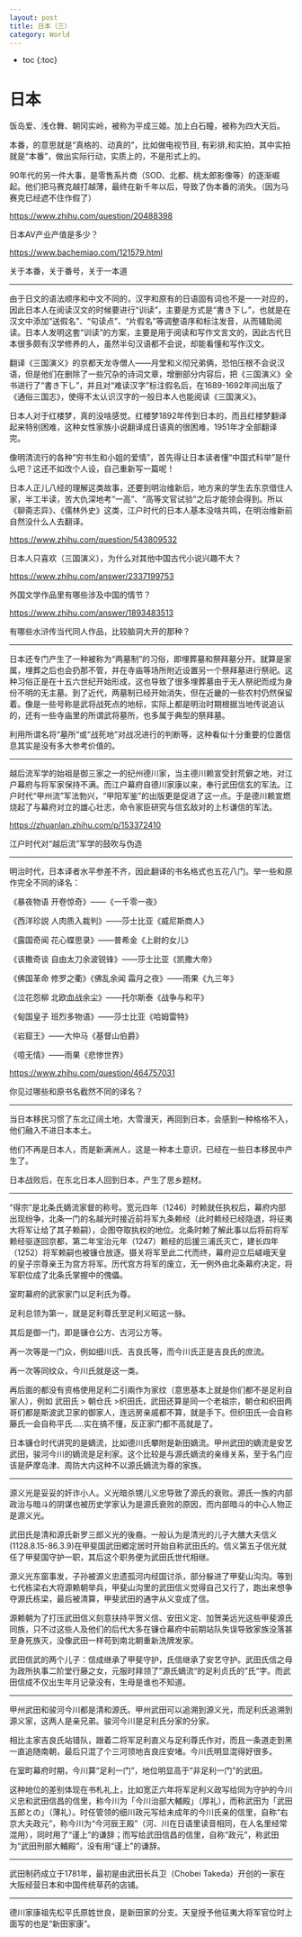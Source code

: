 ```yaml
---
layout: post
title: 日本（三）
category: World 
---
```


* toc
{:toc}

# 日本

饭岛爱、浅仓舞、朝冈实岭，被称为平成三姬。加上白石瞳，被称为四大天后。

本番，的意思就是“真格的、动真的”，比如做电视节目, 有彩排,和实拍，其中实拍就是“本番”，做出实际行动，实质上的，不是形式上的。

90年代的另一件大事，是零售系片商（SOD、北都、桃太郎影像等）的逐渐崛起。他们把马赛克越打越薄，最终在新千年以后，导致了伪本番的消失。（因为马赛克已经遮不住作假了）

https://www.zhihu.com/question/20488398

日本AV产业产值是多少？

https://www.bachemiao.com/121579.html

关于本番，关于番号，关于一本道

---

由于日文的语法顺序和中文不同的，汉字和原有的日语固有词也不是一一对应的，因此日本人在阅读汉文的时候要进行“训读”，主要是方式是“書き下し”，也就是在汉文中添加“送假名”、“句读点”、“片假名”等调整语序和标注发音，从而辅助阅读。日本人发明这套“训读”的方案，主要是用于阅读和写作文言文的，因此古代日本很多颇有汉学修养的人，虽然半句汉语都不会说，却能看懂和写作汉文。

翻译《三国演义》的京都天龙寺僧人——月堂和义彻兄弟俩，恐怕压根不会说汉语，但是他们在删除了一些冗杂的诗词文章，增删部分内容后，把《三国演义》全书进行了“書き下し”，并且对“难读汉字”标注假名后，在1689-1692年间出版了《通俗三国志》，使得不太认识汉字的一般日本人也能阅读《三国演义》。

日本人对于红楼梦，真的没啥感觉。红楼梦1892年传到日本的，而且红楼梦翻译起来特别困难，这种女性家族小说翻译成日语真的很困难，1951年才全部翻译完。

像明清流行的各种“穷书生和小姐的爱情”，首先得让日本读者懂“中国式科举”是什么吧？这还不如改个人设，自己重新写一篇呢！

日本人正儿八经的理解这类故事，还要到明治维新后，地方来的学生去东京借住人家，半工半读，苦大仇深地考“一高”、“高等文官试验”之后才能领会得到。所以《聊斋志异》、《儒林外史》这类，江户时代的日本人基本没啥共鸣，在明治维新前自然没什么人去翻译。

https://www.zhihu.com/question/543809532

日本人只喜欢（三国演义），为什么对其他中国古代小说兴趣不大？

https://www.zhihu.com/answer/2337199753

外国文学作品里有哪些涉及中国的情节？

https://www.zhihu.com/answer/1893483513

有哪些水浒传当代同人作品，比较脑洞大开的那种？

---

日本还专门产生了一种被称为“两墓制”的习俗，即埋葬墓和祭拜墓分开。就算是家属，埋葬之后也会扔那不管，并在寺庙等场所附近设置另一个祭拜墓进行祭祀。这种习俗正是在十五六世纪开始形成，这也导致了很多埋葬墓由于无人祭祀而成为身份不明的无主墓。到了近代，两墓制已经开始消失，但在近畿的一些农村仍然保留着。像是一些号称是武将战死点的地标，实际上都是明治时期根据当地传说追认的，还有一些寺庙里的所谓武将墓所，也多属于典型的祭拜墓。

利用所谓名将“墓所”或“战死地”对战况进行的判断等，这种看似十分重要的位置信息其实是没有多大参考价值的。

---

越后流军学的始祖是御三家之一的纪州德川家，当主德川赖宣受封荒僻之地，对江户幕府与将军家保持不满。而江户幕府自德川家康以来，奉行武田信玄的军法。江户时代“甲州流”军法勃兴，“甲阳军鉴”的出版更是促进了这一点。于是德川赖宣燃烧起了与幕府对立的雄心壮志，命令家臣研究与信玄敌对的上杉谦信的军法。

https://zhuanlan.zhihu.com/p/153372410

江户时代对“越后流”军学的鼓吹与伪造

---


明治时代，日本译者水平参差不齐，因此翻译的书名格式也五花八门。举一些和原作完全不同的译名：

《暴夜物语 开卷惊奇》——《一千零一夜》

《西洋珍説 人肉质入裁判》——莎士比亚《威尼斯商人》

《露国奇闻 花心蝶思录》——普希金《上尉的女儿》

《该撒奇谈 自由太刀余波锐锋》——莎士比亚《凯撒大帝》

《佛国革命 修罗之衢》《佛乱余闻 霜月之夜》——雨果《九三年》

《泣花怨柳 北欧血战余尘》——托尔斯泰《战争与和平》

《甸国皇子 班烈多物语》——莎士比亚《哈姆雷特》

《岩窟王》——大仲马《基督山伯爵》

《噫无情》——雨果《悲惨世界》

https://www.zhihu.com/question/464757031

你见过哪些和原书名截然不同的译名？

---

当日本移民习惯了东北辽阔土地，大雪漫天，再回到日本，会感到一种格格不入，他们融入不进日本本土。

他们不再是日本人，而是新满洲人，这是一种本土意识，已经在一些日本移民中产生了。

日本战败后，在东北日本人回到日本，产生了思乡题材。

---

“得宗”是北条氏嫡流家督的称号。宽元四年（1246）时赖就任执权后，幕府内部出现纷争，北条一门的名越光时接近前将军九条赖经（此时赖经已经隐退，将征夷大将军让给了其子赖嗣），企图夺取执权的地位。北条时赖了解此事以后将前将军赖经驱逐回京都，第二年宝治元年（1247）赖经的后援三浦氏灭亡，建长四年（1252）将军赖嗣也被镰仓放逐。摄关将军至此二代而终，幕府迎立后嵯峨天皇的皇子宗尊亲王为宫方将军。历代宫方将军的废立，无一例外由北条幕府决定，将军职位成了北条氏掌握中的傀儡。

室町幕府的武家家门以足利氏为尊。

足利总领为第一，就是足利尊氏至足利义昭这一脉。

其后是御一门，即是镰仓公方、古河公方等。

再一次等是一门众，例如细川氏、吉良氏等，而今川氏正是吉良氏的庶流。

再一次等同纹众，今川氏就是这一类。

再后面的都没有资格使用足利二引兩作为家纹（意思基本上就是你们都不是足利自家人），例如 武田氏 > 朝仓氏 >织田氏，武田还算是同一个老祖宗，朝仓和织田两哥们都是斯波武卫家的御家人，连远房亲戚都不算，就是手下。但织田氏一会自称藤氏一会自称平氏.....实在搞不懂，反正家门都不高就是了。

日本镰仓时代讲究的是嫡流，比如德川氏攀附是新田嫡流。甲州武田的嫡流是安艺武田，骏河今川的嫡流是足利家。这个比较是与源氏嫡流的亲缘关系，至于名门应该是萨摩岛津、周防大内这种不以源氏嫡流为尊的家族。

---

源义光是妥妥的奸诈小人。义光暗杀甥儿义忠导致了源氏的衰败。源氏一族的内部政治与暗斗的阴谋也被历史学家认为是源氏衰败的原因，而内部暗斗的中心人物正是源义光。

武田氏是清和源氏新罗三郎义光的後裔。一般认为是清光的儿子大膳大夫信义(1128.8.15-86.3.9)在甲斐国武田郷定居时开始自称武田氏的。信义第五子信光就任了甲斐国守护一职，其后这个职务便为武田氏世代相继。

源义光东窗事发，子孙被源义忠遗孤河内经国讨杀，部分躲进了甲斐山沟沟。等到七代栋梁右大将源赖朝举兵，甲斐山沟里的武田信义觉得自己又行了，跑出来想争夺源氏栋梁，最后被清算，甲斐武田的通字从义变成了信。

源赖朝为了打压武田信义刻意扶持平贺义信、安田义定、加贺美远光这些甲斐源氏同族，只不过这些人及他们的后代大多在镰仓幕府中前期站队失误导致家族没落甚至身死族灭，没像武田一样苟到南北朝重新洗牌发家。

武田信武的两个儿子：信成继承了甲斐守护，氏信继承了安艺守护。武田氏信之母为政所执事二阶堂行藤之女，元服时拜领了”源氏嫡流“的足利贞氏的”氏“字。而武田信成不仅出生年月记录没有，生母是谁也不知道。

---

甲州武田和骏河今川都是清和源氏。甲州武田可以追溯到源义光，而足利氏追溯到源义家，这两人是亲兄弟。骏河今川是足利氏分家的分家。

相比主家吉良氏站错队，跟着二将军足利直义与足利尊氏作对，而且一条道走到黑一直追随南朝，最后只混了个三河领地吉良庄安堵。今川氏明显混得好很多。

在室町幕府时期，今川算“足利一门”，地位明显高于“非足利一门”的武田。

这种地位的差别体现在书札礼上，比如宽正六年将军足利义政写给同为守护的今川义忠和武田信昌的信里，称今川为「今川治部大輔殿」（厚礼），而称武田为「武田五郎との」（薄礼）。时任管领的细川政元写给未成年的今川氏亲的信里，自称“右京大夫政元”，称今川为“今河辰王殿”（河、川在日语里读音相同，在人名里经常混用），同时用了“谨上”的谦辞；而写给武田信昌的信里，自称“政元”，称武田为“武田刑部大輔殿”，没有用“谨上”的谦辞。

---

武田制药成立于1781年，最初是由武田长兵卫（Chobei Takeda）开创的一家在大阪经营日本和中国传统草药的店铺。

---

德川家康祖先松平氏原姓世良，是新田家的分支。天皇授予他征夷大将军官位时上面写的也是“新田家康”。
